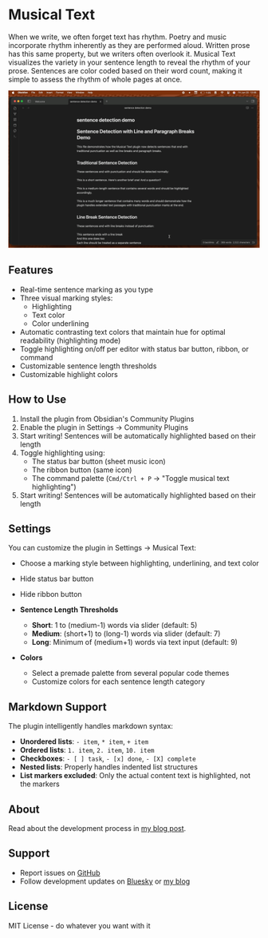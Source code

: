 # Musical Text

When we write, we often forget text has rhythm. Poetry and music incorporate rhythm inherently as they are performed aloud. Written prose has this same property, but we writers often overlook it. Musical Text visualizes the variety in your sentence length to reveal the rhythm of your prose. Sentences are color coded based on their word count, making it simple to assess the rhythm of whole pages at once.

![Demo of Musical Text plugin](imgs/demo.gif)

## Features

- Real-time sentence marking as you type
- Three visual marking styles:
  - Highlighting
  - Text color
  - Color underlining
- Automatic contrasting text colors that maintain hue for optimal readability (highlighting mode)
- Toggle highlighting on/off per editor with status bar button, ribbon, or command
- Customizable sentence length thresholds
- Customizable highlight colors

## How to Use

1. Install the plugin from Obsidian's Community Plugins
2. Enable the plugin in Settings → Community Plugins
3. Start writing! Sentences will be automatically highlighted based on their length
4. Toggle highlighting using:
   - The status bar button (sheet music icon)
   - The ribbon button (same icon)
   - The command palette (`Cmd/Ctrl + P` → "Toggle musical text highlighting")
5. Start writing! Sentences will be automatically highlighted based on their length

## Settings

You can customize the plugin in Settings → Musical Text:

- Choose a marking style between highlighting, underlining, and text color
- Hide status bar button
- Hide ribbon button

- **Sentence Length Thresholds**
  - **Short**: 1 to (medium-1) words via slider (default: 5)
  - **Medium**: (short+1) to (long-1) words via slider (default: 7)
  - **Long**: Minimum of (medium+1) words via text input (default: 9)

- **Colors**
  - Select a premade palette from several popular code themes
  - Customize colors for each sentence length category

## Markdown Support

The plugin intelligently handles markdown syntax:

- **Unordered lists**: `- item`, `* item`, `+ item`
- **Ordered lists**: `1. item`, `2. item`, `10. item`
- **Checkboxes**: `- [ ] task`, `- [x] done`, `- [X] complete`
- **Nested lists**: Properly handles indented list structures
- **List markers excluded**: Only the actual content text is highlighted, not the markers

## About

Read about the development process in [my blog post](https://blog.tynanpurdy.com/2025/02/11/i-made-the-write-with.html).

## Support

- Report issues on [GitHub](https://github.com/tynanpurdy/musical-text)
- Follow development updates on [Bluesky](https://bsky.app/profile/tynanpurdy.com) or [my blog](https://blog.tynanpurdy.com)

## License

MIT License - do whatever you want with it
